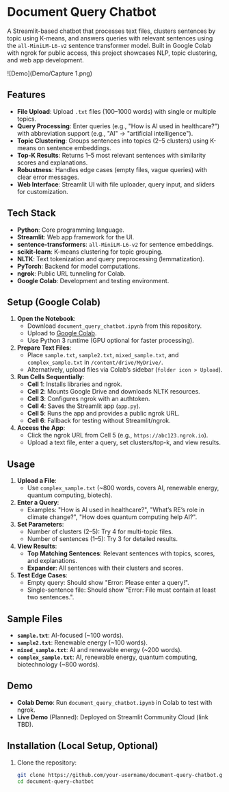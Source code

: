 # Document Query Chatbot

A Streamlit-based chatbot that processes text files, clusters sentences by topic using K-means, and answers queries with relevant sentences using the `all-MiniLM-L6-v2` sentence transformer model. Built in Google Colab with ngrok for public access, this project showcases NLP, topic clustering, and web app development.

![Demo](Demo/Capture 1.png)

## Features
- **File Upload**: Upload `.txt` files (100–1000 words) with single or multiple topics.
- **Query Processing**: Enter queries (e.g., "How is AI used in healthcare?") with abbreviation support (e.g., "AI" → "artificial intelligence").
- **Topic Clustering**: Groups sentences into topics (2–5 clusters) using K-means on sentence embeddings.
- **Top-K Results**: Returns 1–5 most relevant sentences with similarity scores and explanations.
- **Robustness**: Handles edge cases (empty files, vague queries) with clear error messages.
- **Web Interface**: Streamlit UI with file uploader, query input, and sliders for customization.

## Tech Stack
- **Python**: Core programming language.
- **Streamlit**: Web app framework for the UI.
- **sentence-transformers**: `all-MiniLM-L6-v2` for sentence embeddings.
- **scikit-learn**: K-means clustering for topic grouping.
- **NLTK**: Text tokenization and query preprocessing (lemmatization).
- **PyTorch**: Backend for model computations.
- **ngrok**: Public URL tunneling for Colab.
- **Google Colab**: Development and testing environment.

## Setup (Google Colab)
1. **Open the Notebook**:
   - Download `document_query_chatbot.ipynb` from this repository.
   - Upload to [Google Colab]([https://colab.research.google.com/](https://colab.research.google.com/drive/1ezjQAFxC1TMxKuiWbhXiSGsRPgr22-gA?usp=sharing)).
   - Use Python 3 runtime (GPU optional for faster processing).
2. **Prepare Text Files**:
   - Place `sample.txt`, `sample2.txt`, `mixed_sample.txt`, and `complex_sample.txt` in `/content/drive/MyDrive/`.
   - Alternatively, upload files via Colab’s sidebar (`folder icon > Upload`).
3. **Run Cells Sequentially**:
   - **Cell 1**: Installs libraries and ngrok.
   - **Cell 2**: Mounts Google Drive and downloads NLTK resources.
   - **Cell 3**: Configures ngrok with an authtoken.
   - **Cell 4**: Saves the Streamlit app (`app.py`).
   - **Cell 5**: Runs the app and provides a public ngrok URL.
   - **Cell 6**: Fallback for testing without Streamlit/ngrok.
4. **Access the App**:
   - Click the ngrok URL from Cell 5 (e.g., `https://abc123.ngrok.io`).
   - Upload a text file, enter a query, set clusters/top-k, and view results.

## Usage
1. **Upload a File**:
   - Use `complex_sample.txt` (~800 words, covers AI, renewable energy, quantum computing, biotech).
2. **Enter a Query**:
   - Examples: "How is AI used in healthcare?", "What’s RE’s role in climate change?", "How does quantum computing help AI?".
3. **Set Parameters**:
   - Number of clusters (2–5): Try 4 for multi-topic files.
   - Number of sentences (1–5): Try 3 for detailed results.
4. **View Results**:
   - **Top Matching Sentences**: Relevant sentences with topics, scores, and explanations.
   - **Expander**: All sentences with their clusters and scores.
5. **Test Edge Cases**:
   - Empty query: Should show "Error: Please enter a query!".
   - Single-sentence file: Should show "Error: File must contain at least two sentences.".

## Sample Files
- **`sample.txt`**: AI-focused (~100 words).
- **`sample2.txt`**: Renewable energy (~100 words).
- **`mixed_sample.txt`**: AI and renewable energy (~200 words).
- **`complex_sample.txt`**: AI, renewable energy, quantum computing, biotechnology (~800 words).

## Demo
- **Colab Demo**: Run `document_query_chatbot.ipynb` in Colab to test with ngrok.
- **Live Demo** (Planned): Deployed on Streamlit Community Cloud (link TBD).

## Installation (Local Setup, Optional)
1. Clone the repository:
   ```bash
   git clone https://github.com/your-username/document-query-chatbot.git
   cd document-query-chatbot
